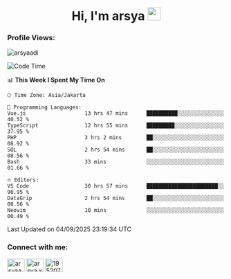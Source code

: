 <h1 align="center">Hi, I'm arsya 
  <img src="https://media.giphy.com/media/hvRJCLFzcasrR4ia7z/giphy.gif" width="30px"/>
</h1>

<p align="left"> <h3>Profile Views:</h3> <img src="https://komarev.com/ghpvc/?username=arsyaadi&label=Profile%20views&color=0e75b6&style=flat" alt="arsyaadi" /> </p>

<!--START_SECTION:waka-->
![Code Time](http://img.shields.io/badge/Code%20Time-4%2C428%20hrs%204%20mins-blue)

📊 **This Week I Spent My Time On** 

```text
🕑︎ Time Zone: Asia/Jakarta

💬 Programming Languages: 
Vue.js                   13 hrs 47 mins      ██████████░░░░░░░░░░░░░░░   40.52 % 
TypeScript               12 hrs 55 mins      █████████░░░░░░░░░░░░░░░░   37.95 % 
PHP                      3 hrs 2 mins        ██░░░░░░░░░░░░░░░░░░░░░░░   08.92 % 
SQL                      2 hrs 54 mins       ██░░░░░░░░░░░░░░░░░░░░░░░   08.56 % 
Bash                     33 mins             ░░░░░░░░░░░░░░░░░░░░░░░░░   01.66 % 

🔥 Editors: 
VS Code                  30 hrs 57 mins      ███████████████████████░░   90.95 % 
DataGrip                 2 hrs 54 mins       ██░░░░░░░░░░░░░░░░░░░░░░░   08.56 % 
Neovim                   10 mins             ░░░░░░░░░░░░░░░░░░░░░░░░░   00.49 % 
```


 Last Updated on 04/09/2025 23:19:34 UTC
<!--END_SECTION:waka-->

<!-- - 📫 How to reach me **itsme@arsyaadi.software** -->


<h3 align="left">Connect with me:</h3>
<p align="left">
<a href="https://linkedin.com/in/arsyaadi" target="blank"><img align="center" src="https://raw.githubusercontent.com/rahuldkjain/github-profile-readme-generator/master/src/images/icons/Social/linked-in-alt.svg" alt="arsyaadi" height="30" width="40" /></a>
<a href="https://fb.com/arsya.xkz" target="blank"><img align="center" src="https://raw.githubusercontent.com/rahuldkjain/github-profile-readme-generator/master/src/images/icons/Social/facebook.svg" alt="arsya.xkz" height="30" width="40" /></a>
<a href="https://stackoverflow.com/users/19520749" target="blank"><img align="center" src="https://raw.githubusercontent.com/rahuldkjain/github-profile-readme-generator/master/src/images/icons/Social/stack-overflow.svg" alt="19520749" height="30" width="40" /></a>
</p>
